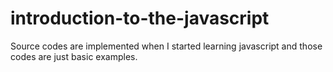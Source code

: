 # introduction-to-the-javascript
Source codes are implemented when I started learning javascript and those codes are just basic examples.
